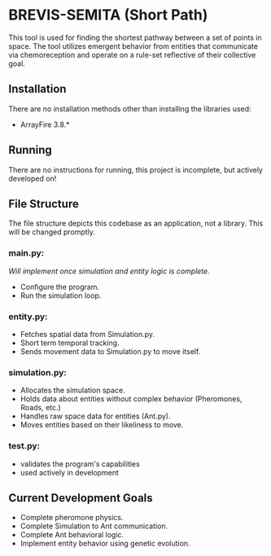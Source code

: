 # BREVIS-SEMITA (Short Path)
This tool is used for finding the shortest pathway between a set of points in space. The tool utilizes emergent behavior from entities that communicate via chemoreception and operate on a rule-set reflective of their collective goal. 

## Installation
There are no installation methods other than installing the libraries used:
- ArrayFire 3.8.*

## Running
There are no instructions for running, this project is incomplete, but actively developed on!

## File Structure
The file structure depicts this codebase as an application, not a library. This will be changed promptly.

### main.py:
*Will implement once simulation and entity logic is complete.*
- Configure the program.
- Run the simulation loop.

### entity.py:
- Fetches spatial data from Simulation.py.
- Short term temporal tracking.
- Sends movement data to Simulation.py to move itself.

### simulation.py:
- Allocates the simulation space.
- Holds data about entities without complex behavior (Pheromones, Roads, etc.)
- Handles raw space data for entities (Ant.py).
- Moves entities based on their likeliness to move. 

### test.py:
- validates the program's capabilities
- used actively in development

## Current Development Goals
- Complete pheromone physics.
- Complete Simulation to Ant communication.
- Complete Ant behavioral logic.
- Implement entity behavior using genetic evolution.

